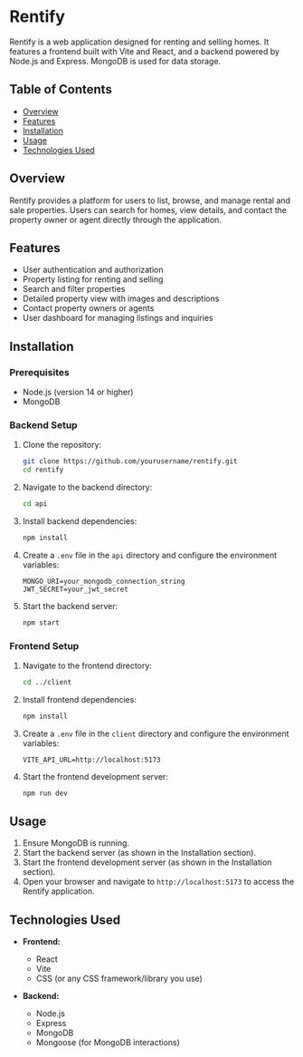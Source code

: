 # Rentify

Rentify is a web application designed for renting and selling homes. It features a frontend built with Vite and React, and a backend powered by Node.js and Express. MongoDB is used for data storage.

## Table of Contents

- [Overview](#overview)
- [Features](#features)
- [Installation](#installation)
- [Usage](#usage)
- [Technologies Used](#technologies-used)

## Overview

Rentify provides a platform for users to list, browse, and manage rental and sale properties. Users can search for homes, view details, and contact the property owner or agent directly through the application.

## Features

- User authentication and authorization
- Property listing for renting and selling
- Search and filter properties
- Detailed property view with images and descriptions
- Contact property owners or agents
- User dashboard for managing listings and inquiries

## Installation

### Prerequisites

- Node.js (version 14 or higher)
- MongoDB

### Backend Setup

1. Clone the repository:

   ```bash
   git clone https://github.com/yourusername/rentify.git
   cd rentify
   ```

2. Navigate to the backend directory:

   ```bash
   cd api
   ```

3. Install backend dependencies:

   ```bash
   npm install
   ```

4. Create a `.env` file in the `api` directory and configure the environment variables:

   ```plaintext
   MONGO_URI=your_mongodb_connection_string
   JWT_SECRET=your_jwt_secret
   ```

5. Start the backend server:

   ```bash
   npm start
   ```

### Frontend Setup

1. Navigate to the frontend directory:

   ```bash
   cd ../client
   ```

2. Install frontend dependencies:

   ```bash
   npm install
   ```

3. Create a `.env` file in the `client` directory and configure the environment variables:

   ```plaintext
   VITE_API_URL=http://localhost:5173
   ```

4. Start the frontend development server:

   ```bash
   npm run dev
   ```

## Usage

1. Ensure MongoDB is running.
2. Start the backend server (as shown in the Installation section).
3. Start the frontend development server (as shown in the Installation section).
4. Open your browser and navigate to `http://localhost:5173` to access the Rentify application.


## Technologies Used

- **Frontend:**
  - React
  - Vite
  - CSS (or any CSS framework/library you use)

- **Backend:**
  - Node.js
  - Express
  - MongoDB
  - Mongoose (for MongoDB interactions)
